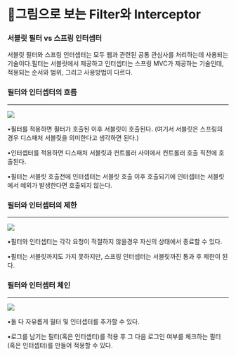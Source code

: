 # 그림으로 보는 Filter와 Interceptor

### 서블릿 필터 vs 스프링 인터셉터

서블릿 필터와 스프링 인터셉터는 모두 웹과 관련된 공통 관심사를 처리하는데 사용되는 기술이다.필터는 서블릿에서 제공하고 인터셉터는 스프링 MVC가 제공하는 기술인데, 적용되는 순서와 범위, 그리고 사용방법이 다르다.

### **필터와 인터셉터의 흐름**

****

![](https://oopy.lazyrockets.com/api/v2/notion/image?src=https%3A%2F%2Fs3-us-west-2.amazonaws.com%2Fsecure.notion-static.com%2F56ce423c-52ed-405e-affa-3099ed41b373%2FUntitled.png\&blockId=9f459275-0c70-4c00-9b4b-d01e3eb8556d)

•필터를 적용하면 필터가 호출된 이후 서블릿이 호출된다. (여기서 서블릿은 스프링의 경우 디스패처 서블릿을 의미한다고 생각하면 된다.)

•인터셉터를 적용하면 디스패처 서블릿과 컨트롤러 사이에서 컨트롤러 호출 직전에 호출된다.

•필터는 서블릿 호출전에 인터셉터는 서블릿 호출 이후 호출되기에 인터셉터는 서블릿에서 예외가 발생한다면 호출되지 않는다.



### **필터와 인터셉터의 제한**

****

![](https://oopy.lazyrockets.com/api/v2/notion/image?src=https%3A%2F%2Fs3-us-west-2.amazonaws.com%2Fsecure.notion-static.com%2F8da58bd3-99b8-4f15-bc94-204e8974ce1b%2FUntitled.png\&blockId=2af3f62f-2ee6-40c5-becc-43a1ea7ec905)

•필터와 인터셉터는 각각 요청이 적절하지 않을경우 자신의 상태에서 종료할 수 있다.

•필터는 서블릿까지도 가지 못하지만, 스프링 인터셉터는 서블릿까진 통과 후 제한이 된다.

### **필터와 인터셉터 체인**

****

![](https://oopy.lazyrockets.com/api/v2/notion/image?src=https%3A%2F%2Fs3-us-west-2.amazonaws.com%2Fsecure.notion-static.com%2F9826c991-9ed2-4914-bd81-878f7db59b62%2FUntitled.png\&blockId=bf1761a1-8f0a-4219-9c4f-3b2671351e8d)

•둘 다 자유롭게 필터 및 인터셉터를 추가할 수 있다.

•로그를 남기는 필터(혹은 인터셉터)를 적용 후 그 다음 로그인 여부를 체크하는 필터(혹은 인터셉터)를 만들어 적용할 수 있다.
